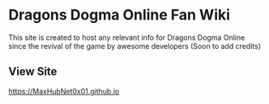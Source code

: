 # Dragons Dogma Online Fan Wiki

This site is created to host any relevant info for Dragons Dogma Online since the revival of the game by awesome developers (Soon to add credits)


## View Site

https://MaxHubNet0x01.github.io

